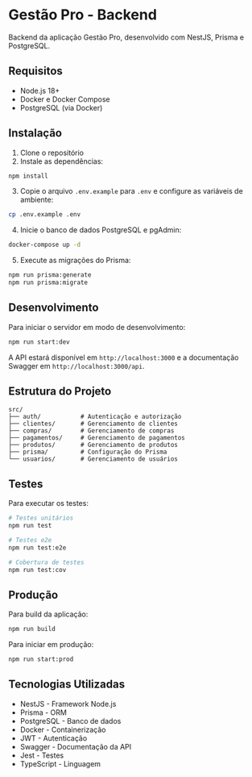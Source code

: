 # Gestão Pro - Backend

Backend da aplicação Gestão Pro, desenvolvido com NestJS, Prisma e PostgreSQL.

## Requisitos

- Node.js 18+
- Docker e Docker Compose
- PostgreSQL (via Docker)

## Instalação

1. Clone o repositório
2. Instale as dependências:
```bash
npm install
```

3. Copie o arquivo `.env.example` para `.env` e configure as variáveis de ambiente:
```bash
cp .env.example .env
```

4. Inicie o banco de dados PostgreSQL e pgAdmin:
```bash
docker-compose up -d
```

5. Execute as migrações do Prisma:
```bash
npm run prisma:generate
npm run prisma:migrate
```

## Desenvolvimento

Para iniciar o servidor em modo de desenvolvimento:
```bash
npm run start:dev
```

A API estará disponível em `http://localhost:3000` e a documentação Swagger em `http://localhost:3000/api`.

## Estrutura do Projeto

```
src/
├── auth/           # Autenticação e autorização
├── clientes/       # Gerenciamento de clientes
├── compras/        # Gerenciamento de compras
├── pagamentos/     # Gerenciamento de pagamentos
├── produtos/       # Gerenciamento de produtos
├── prisma/         # Configuração do Prisma
└── usuarios/       # Gerenciamento de usuários
```

## Testes

Para executar os testes:
```bash
# Testes unitários
npm run test

# Testes e2e
npm run test:e2e

# Cobertura de testes
npm run test:cov
```

## Produção

Para build da aplicação:
```bash
npm run build
```

Para iniciar em produção:
```bash
npm run start:prod
```

## Tecnologias Utilizadas

- NestJS - Framework Node.js
- Prisma - ORM
- PostgreSQL - Banco de dados
- Docker - Containerização
- JWT - Autenticação
- Swagger - Documentação da API
- Jest - Testes
- TypeScript - Linguagem 